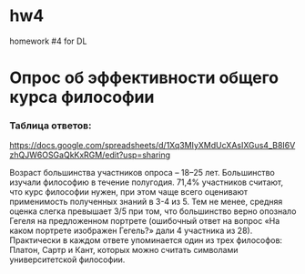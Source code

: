 # hw4
homework #4 for DL

# Опрос об эффективности общего курса философии

### Таблица ответов: 
https://docs.google.com/spreadsheets/d/1Xq3MIyXMdUcXAsIXGus4_B8I6VzhQJW6OSGaQkKxRGM/edit?usp=sharing

Возраст большинства участников опроса – 18–25 лет. Большинство изучали философию в течение полугодия. 71,4% участников считают, что курс философии нужен, при этом чаще всего оценивают применимость полученных знаний в 3-4 из 5. Тем не менее, средняя оценка слегка превышает 3/5 при том, что большинство верно опознало Гегеля на предложенном портрете (ошибочный ответ на вопрос «На каком портрете изображен Гегель?» дали 4 участника из 28). Практически в каждом ответе упоминается один из трех философов: Платон, Сартр и Кант, которых можно считать символами университетской философии. 
